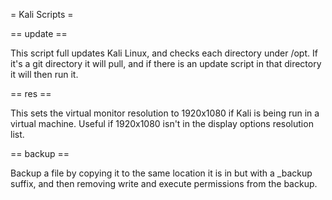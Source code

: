 = Kali Scripts =

== update ==

This script full updates Kali Linux, and checks each directory under /opt. If it's a git directory it will pull, and if there is an update script in that directory it will then run it.


== res ==

This sets the virtual monitor resolution to 1920x1080 if Kali is being run in a virtual machine. Useful if 1920x1080 isn't in the display options resolution list.

== backup ==

Backup a file by copying it to the same location it is in but with a _backup suffix, and then removing write and execute permissions from the backup.
